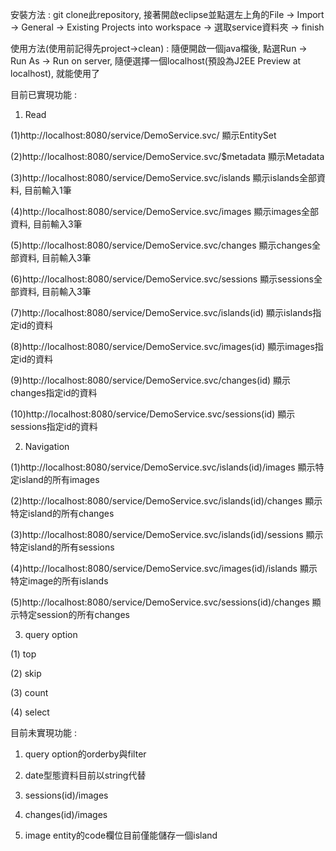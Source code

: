 安裝方法 : git clone此repository, 接著開啟eclipse並點選左上角的File -> Import -> General -> Existing Projects into workspace -> 選取service資料夾 -> finish

使用方法(使用前記得先project->clean) : 隨便開啟一個java檔後, 點選Run -> Run As -> Run on server, 隨便選擇一個localhost(預設為J2EE Preview at localhost), 就能使用了

目前已實現功能 : 
1. Read

(1)http://localhost:8080/service/DemoService.svc/ 顯示EntitySet

(2)http://localhost:8080/service/DemoService.svc/$metadata 顯示Metadata

(3)http://localhost:8080/service/DemoService.svc/islands 顯示islands全部資料, 目前輸入1筆

(4)http://localhost:8080/service/DemoService.svc/images 顯示images全部資料, 目前輸入3筆

(5)http://localhost:8080/service/DemoService.svc/changes 顯示changes全部資料, 目前輸入3筆

(6)http://localhost:8080/service/DemoService.svc/sessions 顯示sessions全部資料, 目前輸入3筆

(7)http://localhost:8080/service/DemoService.svc/islands(id) 顯示islands指定id的資料

(8)http://localhost:8080/service/DemoService.svc/images(id) 顯示images指定id的資料

(9)http://localhost:8080/service/DemoService.svc/changes(id) 顯示changes指定id的資料

(10)http://localhost:8080/service/DemoService.svc/sessions(id) 顯示sessions指定id的資料

2. Navigation

(1)http://localhost:8080/service/DemoService.svc/islands(id)/images 顯示特定island的所有images

(2)http://localhost:8080/service/DemoService.svc/islands(id)/changes 顯示特定island的所有changes

(3)http://localhost:8080/service/DemoService.svc/islands(id)/sessions 顯示特定island的所有sessions

(4)http://localhost:8080/service/DemoService.svc/images(id)/islands 顯示特定image的所有islands

(5)http://localhost:8080/service/DemoService.svc/sessions(id)/changes 顯示特定session的所有changes

3. query option

(1) top

(2) skip

(3) count

(4) select
  
目前未實現功能 :

1. query option的orderby與filter

2. date型態資料目前以string代替

3. sessions(id)/images

4. changes(id)/images

5. image entity的code欄位目前僅能儲存一個island

